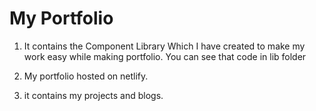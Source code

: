 # My Portfolio 

1. It contains the Component Library Which I have created to make my work easy while making portfolio. You can see that code in lib folder

2. My portfolio hosted on netlify.

3. it contains my projects and blogs.